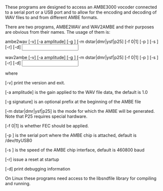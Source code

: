 These programs are designed to access an AMBE3000 vocoder connected to a serial port or a
USB port and to allow for the encoding and decoding of WAV files to and from
different AMBE formats.

There are two programs, AMBE2WAV and WAV2AMBE and their purposes are obvious from
their names. The usage of them is:

  ambe2wav [-v] [-a amplitude] [-g <signature>] [-m dstar|dmr|ysf|p25] [-f 0|1] [-p <port>] [-s <speed>] [-r] [-d] <input> <output>

  wav2ambe [-v] [-a amplitude] [-g <signature>] [-m dstar|dmr|ysf|p25] [-f 0|1] [-p <port>] [-s <speed>] [-r] [-d] <input> <output>

where

[-v] print the version and exit.

[-a amplitude] is the gain applied to the WAV file data, the default is 1.0

[-g signature] is an optional prefix at the beginning of the AMBE file

[-m dstar|dmr|ysf|p25] is the mode for which the AMBE will be generated. Note that P25 requires special hardware.

[-f 0|1] is whether FEC should be applied.

[-p <port>] is the serial port where the AMBE chip is attached, default is /dev/ttyUSB0

[-s <speed>] is the speed of the AMBE chip interface, default is 460800 baud

[-r] issue a reset at startup

[-d] print debugging information

On Linux these programs need access to the libsndfile library for compiling and running.

